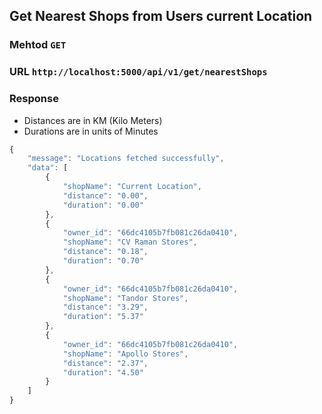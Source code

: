 ## Get Nearest Shops from Users current Location
### Mehtod `GET` 
### URL `http://localhost:5000/api/v1/get/nearestShops`
### Response 
- Distances are in KM (Kilo Meters)
- Durations are in units of Minutes
```javascript
{
    "message": "Locations fetched successfully",
    "data": [
        {
            "shopName": "Current Location",
            "distance": "0.00",
            "duration": "0.00"
        },
        {
            "owner_id": "66dc4105b7fb081c26da0410",
            "shopName": "CV Raman Stores",
            "distance": "0.18",
            "duration": "0.70"
        },
        {
            "owner_id": "66dc4105b7fb081c26da0410",
            "shopName": "Tandor Stores",
            "distance": "3.29",
            "duration": "5.37"
        },
        {
            "owner_id": "66dc4105b7fb081c26da0410",
            "shopName": "Apollo Stores",
            "distance": "2.37",
            "duration": "4.50"
        }
    ]
}
```